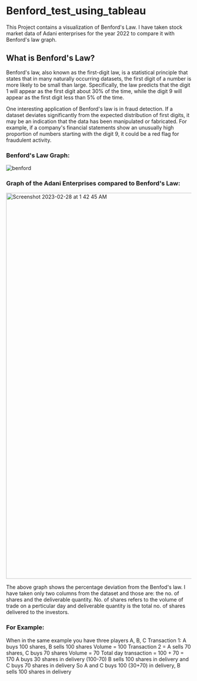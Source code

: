 # Benford_test_using_tableau
This Project contains a visualization of Benford's Law. 
I have taken stock market data of Adani enterprises for the year 2022 to compare it with Benford's law graph.

## What is Benford's Law?

Benford's law, also known as the first-digit law, is a statistical principle that states that in many naturally occurring datasets, the first digit of a number is more likely to be small than large. Specifically, the law predicts that the digit 1 will appear as the first digit about 30% of the time, while the digit 9 will appear as the first digit less than 5% of the time.

One interesting application of Benford's law is in fraud detection. If a dataset deviates significantly from the expected distribution of first digits, it may be an indication that the data has been manipulated or fabricated. For example, if a company's financial statements show an unusually high proportion of numbers starting with the digit 9, it could be a red flag for fraudulent activity.

### Benford's Law Graph:

![benford](https://user-images.githubusercontent.com/95336274/222050901-1f2d75f0-3267-4de9-bed3-da3386509427.jpeg)

### Graph of the Adani Enterprises compared to Benford's Law:

<img width="1049" alt="Screenshot 2023-02-28 at 1 42 45 AM" src="https://user-images.githubusercontent.com/95336274/222051215-aff35df9-9208-491d-97aa-f17a4e2e749a.png">

The above graph shows the percentage deviation from the Benfod's law. I have taken only two columns from the dataset and those are: the no. of shares and the deliverable quantity. No. of shares refers to the volume of trade on a perticular day and deliverable quantity is the total no. of shares delivered to the investors.

### For Example:

When in the same example you have three players A, B, C
Transaction 1: A buys 100 shares, B sells 100 shares
Volume = 100
Transaction 2 = A sells 70 shares, C buys 70 shares
Volume = 70
Total day transaction = 100 + 70 = 170
A buys 30 shares in delivery (100-70)
B sells 100 shares in delivery and C buys 70 shares in delivery
So A and C buys 100 (30+70) in delivery, B sells 100 shares in delivery

